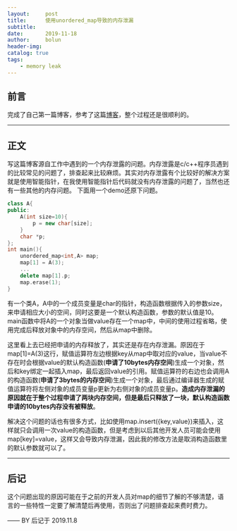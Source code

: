 ```yaml
---
layout:     post
title:      使用unordered_map导致的内存泄漏
subtitle:    
date:       2019-11-18
author:     bolun
header-img: 
catalog: true
tags:
    - memory leak
---
```



## 前言

完成了自己第一篇博客，参考了这篇[博客](https://www.jianshu.com/p/e68fba58f75c)，整个过程还是很顺利的。
<p id = "build"></p>

---

## 正文

写这篇博客源自工作中遇到的一个内存泄露的问题。内存泄露是c/c++程序员遇到的比较常见的问题了，排查起来比较麻烦。其实对内存泄露有个比较好的解决方案就是使用智能指针，在我使用智能指针后代码就没有内存泄露的问题了，当然也还有一些其他的内存问题。
下面用一个demo还原下问题。
```c++ 
class A{
public:
    A(int size=10){
        p = new char[size];
    }
    char *p;
};
int main(){
    unordered_map<int,A> map;
    map[1] = A(3);
    ...
    delete map[1].p;
    map.erase(1);
}
```
有一个类A，A中的一个成员变量是char的指针，构造函数根据传入的参数size，来申请相应大小的空间，同时这要是一个默认构造函数，参数的默认值是10。main函数中将A的一个对象当做value存在一个map中，中间的使用过程省略，使用完成后释放对象中的内存空间，然后从map中删除。  

这里看上去已经把申请的内存释放了，其实还是存在内存泄漏。原因在于map[1]=A(3)这行，赋值运算符左边根据key从map中取对应的value，当value不存在时会根据value的默认构造函数(**申请了10bytes内存空间**)生成一个对象，然后和key绑定一起插入map，最后返回value的引用。赋值运算符的右边也会调用A的构造函数(**申请了3bytes的内存空间**)生成一个对象，最后通过编译器生成的赋值运算符将左侧对象的成员变量p更新为右侧对象的成员变量p。**造成内存泄漏的原因就在于整个过程申请了两块内存空间，但是最后只释放了一块，默认构造函数申请的10bytes内存没有被释放**。  

解决这个问题的话也有很多方式，比如使用map.insert({key,value})来插入，这样就只会调用一次value的构造函数，但是考虑到以后其他开发人员可能会使用map[key]=value，这样又会导致内存泄漏，因此我的修改方法是取消构造函数里的默认参数就可以了。  

---

## 后记

这个问题出现的原因可能在于之前的开发人员对map的细节了解的不够清楚，语言的一些特性一定要了解清楚后再使用，否则出了问题排查起来费时费力。

—— BY 后记于 2019.11.8


